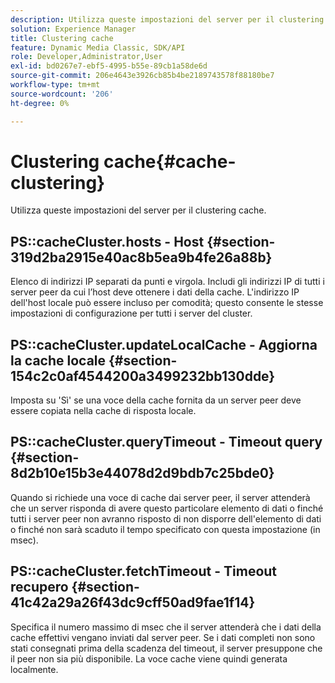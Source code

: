 ```yaml
---
description: Utilizza queste impostazioni del server per il clustering cache.
solution: Experience Manager
title: Clustering cache
feature: Dynamic Media Classic, SDK/API
role: Developer,Administrator,User
exl-id: bd0267e7-ebf5-4995-b55e-89cb1a58de6d
source-git-commit: 206e4643e3926cb85b4be2189743578f88180be7
workflow-type: tm+mt
source-wordcount: '206'
ht-degree: 0%

---
```


# Clustering cache{#cache-clustering}

Utilizza queste impostazioni del server per il clustering cache.

## PS::cacheCluster.hosts - Host {#section-319d2ba2915e40ac8b5ea9b4fe26a88b}

Elenco di indirizzi IP separati da punti e virgola. Includi gli indirizzi IP di tutti i server peer da cui l’host deve ottenere i dati della cache. L&#39;indirizzo IP dell&#39;host locale può essere incluso per comodità; questo consente le stesse impostazioni di configurazione per tutti i server del cluster.

## PS::cacheCluster.updateLocalCache - Aggiorna la cache locale {#section-154c2c0af4544200a3499232bb130dde}

Imposta su &#39;Sì&#39; se una voce della cache fornita da un server peer deve essere copiata nella cache di risposta locale.

## PS::cacheCluster.queryTimeout - Timeout query {#section-8d2b10e15b3e44078d2d9bdb7c25bde0}

Quando si richiede una voce di cache dai server peer, il server attenderà che un server risponda di avere questo particolare elemento di dati o finché tutti i server peer non avranno risposto di non disporre dell&#39;elemento di dati o finché non sarà scaduto il tempo specificato con questa impostazione (in msec).

## PS::cacheCluster.fetchTimeout - Timeout recupero {#section-41c42a29a26f43dc9cff50ad9fae1f14}

Specifica il numero massimo di msec che il server attenderà che i dati della cache effettivi vengano inviati dal server peer. Se i dati completi non sono stati consegnati prima della scadenza del timeout, il server presuppone che il peer non sia più disponibile. La voce cache viene quindi generata localmente.
